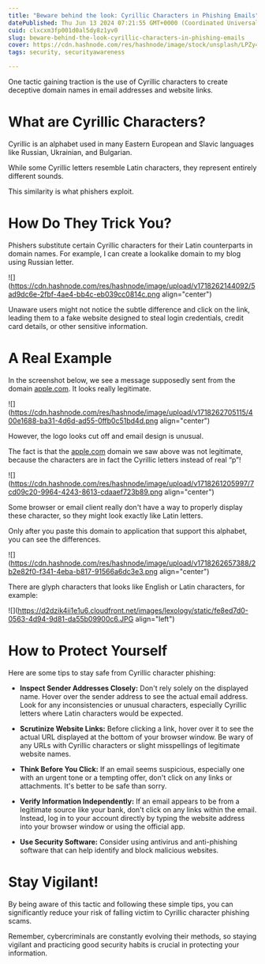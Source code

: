 ```yaml
---
title: "Beware behind the look: Cyrillic Characters in Phishing Emails"
datePublished: Thu Jun 13 2024 07:21:55 GMT+0000 (Coordinated Universal Time)
cuid: clxcxm3fp001d0al5dy8z1yv0
slug: beware-behind-the-look-cyrillic-characters-in-phishing-emails
cover: https://cdn.hashnode.com/res/hashnode/image/stock/unsplash/LPZy4da9aRo/upload/41316b11c3f6a26e7bd8c662fdb72c9c.jpeg
tags: security, securityawareness

---
```


One tactic gaining traction is the use of Cyrillic characters to create deceptive domain names in email addresses and website links.

# **What are Cyrillic Characters?**

Cyrillic is an alphabet used in many Eastern European and Slavic languages like Russian, Ukrainian, and Bulgarian.

While some Cyrillic letters resemble Latin characters, they represent entirely different sounds.

This similarity is what phishers exploit.

# **How Do They Trick You?**

Phishers substitute certain Cyrillic characters for their Latin counterparts in domain names. For example, I can create a lookalike domain to my blog using Russian letter.

![](https://cdn.hashnode.com/res/hashnode/image/upload/v1718262144092/5ad9dc6e-2fbf-4ae4-bb4c-eb039cc0814c.png align="center")

Unaware users might not notice the subtle difference and click on the link, leading them to a fake website designed to steal login credentials, credit card details, or other sensitive information.

# A Real Example

In the screenshot below, we see a message supposedly sent from the domain [apple.com](http://apple.com). It looks really legitimate.

![](https://cdn.hashnode.com/res/hashnode/image/upload/v1718262705115/400e1688-ba31-4d6d-ad55-0ffb0c51bd4d.png align="center")

However, the logo looks cut off and email design is unusual.

The fact is that the [apple.com](http://apple.com) domain we saw above was not legitimate, because the characters are in fact the Cyrillic letters instead of real “р”!

![](https://cdn.hashnode.com/res/hashnode/image/upload/v1718261205997/7cd09c20-9964-4243-8613-cdaaef723b89.png align="center")

Some browser or email client really don't have a way to properly display these character, so they might look exactly like Latin letters.

Only after you paste this domain to application that support this alphabet, you can see the differences.

![](https://cdn.hashnode.com/res/hashnode/image/upload/v1718262657388/2b2e82f0-f341-4eba-b817-91566a6dc3e3.png align="center")

There are glyph characters that looks like English or Latin characters, for example:

![](https://d2dzik4ii1e1u6.cloudfront.net/images/lexology/static/fe8ed7d0-0563-4d94-9d81-da55b09900c6.JPG align="left")

# **How to Protect Yourself**

Here are some tips to stay safe from Cyrillic character phishing:

* **Inspect Sender Addresses Closely:** Don't rely solely on the displayed name. Hover over the sender address to see the actual email address. Look for any inconsistencies or unusual characters, especially Cyrillic letters where Latin characters would be expected.
    
* **Scrutinize Website Links:** Before clicking a link, hover over it to see the actual URL displayed at the bottom of your browser window. Be wary of any URLs with Cyrillic characters or slight misspellings of legitimate website names.
    
* **Think Before You Click:** If an email seems suspicious, especially one with an urgent tone or a tempting offer, don't click on any links or attachments. It's better to be safe than sorry.
    
* **Verify Information Independently:** If an email appears to be from a legitimate source like your bank, don't click on any links within the email. Instead, log in to your account directly by typing the website address into your browser window or using the official app.
    
* **Use Security Software:** Consider using antivirus and anti-phishing software that can help identify and block malicious websites.
    

# **Stay Vigilant!**

By being aware of this tactic and following these simple tips, you can significantly reduce your risk of falling victim to Cyrillic character phishing scams.

Remember, cybercriminals are constantly evolving their methods, so staying vigilant and practicing good security habits is crucial in protecting your information.